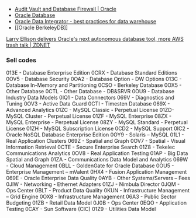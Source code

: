 - [Audit Vault and Database Firewall | Oracle](https://www.oracle.com/security/database-security/audit-vault-database-firewall/)
- [Oracle Database](Oracle%20Database.md)
- [Oracle Data Integrator - best practices for data warehouse](https://www.oracle.com/technetwork/middleware/data-integrator/learnmore/odi-best-practice-data-warehouse-168255.pdf)
- [[Oracle BerkeleyDB]]


[Larry Ellison delivers Oracle's next autonomous database tool, more AWS trash talk | ZDNET](https://www.zdnet.com/article/larry-ellison-delivers-oracles-next-autonomous-database-tool-more-aws-trash-talk/#ftag=RSSbaffb68)

### Sell codes

013E - Database Enterprise Edition
0CRX - Database Standard Editions
0OV5 - Database Security
0OA2 - Database Option - DW Options
013C - Database In-Memory and Partitioning
0CSO - Berkeley Database
0OX5 - Other Database
0CTL - Other Database - DB&SRVR
0OU9 - Database Industry Data Models
0IQ1 - Data Connectors
069V - Diagnostics and Tuning
0OV3 - Active Data Guard
0CTI - Timesten Database
069X - Advanced Analytics
01ZC - MySQL Classic - Perpetual License
01ZD- MySQL Cluster - Perpetual License
01ZF - MySQL Enterprise
08ZX - MySQL Enterprise - Perpetual License
08ZY - MySQL Standard - Perpetual License
01ZH - MySQL Subscription License
0CD2 - MySQL Support
0IC2 - Oracle NoSQL Database Enterprise Edition
0OY9 - Solaris – MySQL
01L1 - Real Application Clusters
069Z - Spatial and Graph
0OV7 - Spatial - Visual Information Retrieval 
0CTE - Secure Enterprise Search
01Z8 - Tekelec Communications Analytics
0OV8 - Real Application Testing
01AP - Big Data Spatial and Graph
01ZA - Communications Data Model and Analytics
069W - Cloud Management
0BLL - GoldenGate for Oracle Database
0OU5 - Enterprise Management – mValent
0HX4 - Fusion Application Management
069E - Oracle Enterprise Data Quality
0AYB - Other Systems/Servers – Fees
0JIW - Networking - Ethernet Adapters
01ZJ - Nimbula Director
0JQM - Ops Center
0BLT - Product Data Quality
0KUN - Infrastructure Management – Grid Engine
0OX8 - Infrastructure Management
06A3 - Public Sector Budgeting
01ZB - Retail Data Model
0J0B - Ops Center
0EQO - Application Testing
0CAY - Sun Software (CIC)
01Z9 - Utilities Data Model